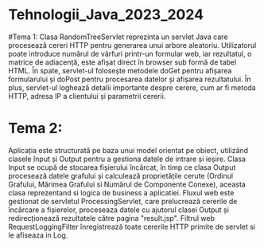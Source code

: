 # Tehnologii_Java_2023_2024

#Tema 1:
Clasa RandomTreeServlet reprezinta un servlet Java care procesează cereri HTTP pentru generarea unui arbore aleatoriu. Utilizatorul poate introduce numărul de vârfuri printr-un formular web, iar rezultatul, o matrice de adiacență, este afișat direct în browser sub formă de tabel HTML. În spate, servlet-ul folosește metodele doGet pentru afișarea formularului și doPost pentru procesarea datelor și afișarea rezultatului. În plus, servlet-ul loghează detalii importante despre cerere, cum ar fi metoda HTTP, adresa IP a clientului și parametrii cererii.

# Tema 2:
Aplicația este structurată pe baza unui model orientat pe obiect, utilizând clasele Input și Output pentru a gestiona datele de intrare și ieșire. 
Clasa Input se ocupă de stocarea fișierului încărcat, în timp ce clasa Output procesează datele grafului și calculează proprietățile cerute (Ordinul Grafului, Mărimea Grafului si Numărul de Componente Conexe), aceasta clasa reprezentand si logica de business a aplicatiei. 
Fluxul web este gestionat de servletul ProcessingServlet, care prelucrează cererile de încărcare a fișierelor, proceseaza datele cu ajutorul clasei Output și redirecționează rezultatele către pagina "result.jsp". 
Filtrul web RequestLoggingFilter înregistrează toate cererile HTTP primite de servlet si le afiseaza in Log.
